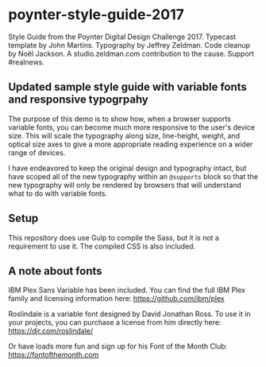 # poynter-style-guide-2017

Style Guide from the Poynter Digital Design Challenge 2017. Typecast template by John Martins. Typography by Jeffrey Zeldman. Code cleanup by Noël Jackson. A studio.zeldman.com contribution to the cause. Support #realnews.

## Updated sample style guide with variable fonts and responsive typogrpahy

The purpose of this demo is to show how, when a browser supports variable fonts, you can become much more responsive to the user's device size. This will scale the typography along size, line-height, weight, and optical size axes to give a more appropriate reading experience on a wider range of devices.

I have endeavored to keep the original design and typography intact, but have scoped all of the new typography within an `@supports` block so that the new typography will only be rendered by browsers that will understand what to do with variable fonts.

## Setup

This repository does use Gulp to compile the Sass, but it is not a requirement to use it. The compiled CSS is also included.

## A note about fonts

IBM Plex Sans Variable has been included. You can find the full IBM Plex family and licensing information here: https://github.com/ibm/plex

Roslindale is a variable font designed by David Jonathan Ross. To use it in your projects, you can purchase a license from him directly here: 
https://djr.com/roslindale/

Or have loads more fun and sign up for his Font of the Month Club: 
https://fontofthemonth.com
